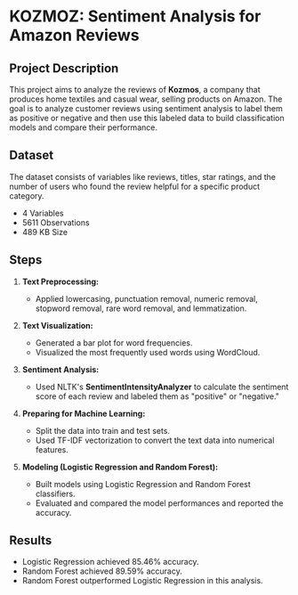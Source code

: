 # KOZMOZ: Sentiment Analysis for Amazon Reviews

## Project Description

This project aims to analyze the reviews of **Kozmos**, a company that produces home textiles and casual wear, selling products on Amazon. The goal is to analyze customer reviews using sentiment analysis to label them as positive or negative and then use this labeled data to build classification models and compare their performance.

## Dataset

The dataset consists of variables like reviews, titles, star ratings, and the number of users who found the review helpful for a specific product category.

- 4 Variables
- 5611 Observations
- 489 KB Size

## Steps

1. **Text Preprocessing:**
   - Applied lowercasing, punctuation removal, numeric removal, stopword removal, rare word removal, and lemmatization.

2. **Text Visualization:**
   - Generated a bar plot for word frequencies.
   - Visualized the most frequently used words using WordCloud.

3. **Sentiment Analysis:**
   - Used NLTK's **SentimentIntensityAnalyzer** to calculate the sentiment score of each review and labeled them as "positive" or "negative."

4. **Preparing for Machine Learning:**
   - Split the data into train and test sets.
   - Used TF-IDF vectorization to convert the text data into numerical features.

5. **Modeling (Logistic Regression and Random Forest):**
   - Built models using Logistic Regression and Random Forest classifiers.
   - Evaluated and compared the model performances and reported the accuracy.

## Results

- Logistic Regression achieved 85.46% accuracy.
- Random Forest achieved 89.59% accuracy.
- Random Forest outperformed Logistic Regression in this analysis.






